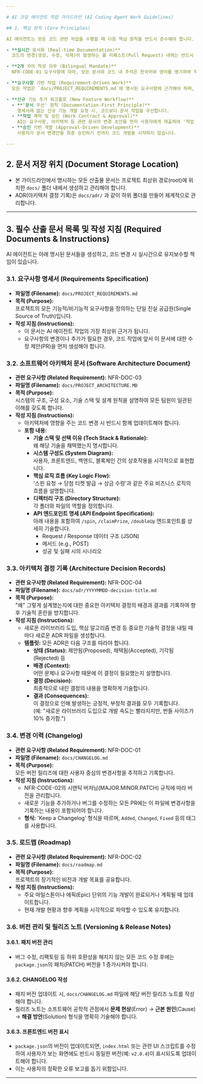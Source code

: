 ```yaml
---

# AI 코딩 에이전트 작업 가이드라인 (AI Coding Agent Work Guidelines)

## 1. 핵심 원칙 (Core Principles)

AI 에이전트는 모든 코드 관련 작업을 수행할 때 다음 핵심 원칙을 반드시 준수해야 합니다.

- **실시간 문서화 (Real-time Documentation)**  
  코드의 변경(생성, 수정, 삭제)이 발생하는 풀 리퀘스트(Pull Request) 내에는 반드시 관련된 문서의 변경사항이 함께 포함되어야 합니다. 코드와 문서는 항상 동일한 버전을 유지해야 합니다.

- **2개 국어 작성 의무 (Bilingual Mandate)**  
  NFR-CODE-01 요구사항에 따라, 모든 문서와 코드 내 주석은 한국어와 영어를 병기하여 작성해야 합니다.

- **요구사항 기반 작업 (Requirement-Driven Work)**  
  모든 작업은 `docs/PROJECT_REQUIREMENTS.md`에 명시된 요구사항에 근거해야 하며, 아키텍처는 `docs/PROJECT_ARCHITECTURE.MD`를 따라야 합니다.

- **신규 기능 추가 워크플로 (New Feature Workflow)**
  - **'문서 우선' 원칙 (Documentation-First Principle)**  
    명세서에 없는 신규 기능 개발 요청 시, 코드보다 문서 작업을 우선합니다.
  - **작업 계약 및 승인 (Work Contract & Approval)**  
    AI는 요구사항, 아키텍처 등 관련 문서의 변경 초안을 먼저 사용자에게 제출하여 '작업 계약'으로 삼습니다.
  - **승인 기반 개발 (Approval-Driven Development)**  
    사용자가 문서 변경안을 최종 승인하기 전까지 코드 개발을 시작하지 않습니다.

---
```


## 2. 문서 저장 위치 (Document Storage Location)

- 본 가이드라인에서 명시하는 모든 산출물 문서는 프로젝트 최상위 경로(root)에 위치한 `docs/` 폴더 내에서 생성하고 관리해야 합니다.
- ADR(아키텍처 결정 기록)은 `docs/adr/` 과 같이 하위 폴더를 만들어 체계적으로 관리합니다.

---

## 3. 필수 산출 문서 목록 및 작성 지침 (Required Documents & Instructions)

AI 에이전트는 아래 명시된 문서들을 생성하고, 코드 변경 시 실시간으로 유지보수할 책임이 있습니다.

### 3.1. 요구사항 명세서 (Requirements Specification)

- **파일명 (Filename):** `docs/PROJECT_REQUIREMENTS.md`  
- **목적 (Purpose):**  
  프로젝트의 모든 기능적/비기능적 요구사항을 정의하는 단일 진실 공급원(Single Source of Truth)입니다.  
- **작성 지침 (Instructions):**
  - 이 문서는 AI 에이전트 작업의 가장 최상위 근거가 됩니다.
  - 요구사항의 변경이나 추가가 필요한 경우, 코드 작업에 앞서 이 문서에 대한 수정 제안(PR)을 먼저 생성해야 합니다.

### 3.2. 소프트웨어 아키텍처 문서 (Software Architecture Document)

- **관련 요구사항 (Related Requirement):** NFR-DOC-03  
- **파일명 (Filename):** `docs/PROJECT_ARCHITECTURE.MD`  
- **목적 (Purpose):**  
  시스템의 구조, 구성 요소, 기술 스택 및 설계 원칙을 설명하여 모든 팀원이 일관된 이해를 갖도록 합니다.  
- **작성 지침 (Instructions):**
  - 아키텍처에 영향을 주는 코드 변경 시 반드시 함께 업데이트해야 합니다.
  - **포함 내용:**
    - **기술 스택 및 선택 이유 (Tech Stack & Rationale):**  
      왜 해당 기술을 채택했는지 명시합니다.
    - **시스템 구성도 (System Diagram):**  
      사용자, 프론트엔드, 백엔드, 블록체인 간의 상호작용을 시각적으로 표현합니다.
    - **핵심 로직 흐름 (Key Logic Flow):**  
      '스핀 요청 → 당첨 티켓 발급 → 상금 수령'과 같은 주요 비즈니스 로직의 흐름을 설명합니다.
    - **디렉터리 구조 (Directory Structure):**  
      각 폴더와 파일의 역할을 정의합니다.
    - **API 엔드포인트 명세 (API Endpoint Specification):**  
      아래 내용을 포함하여 `/spin`, `/claimPrize`, `/doubleUp` 엔드포인트를 상세히 기술합니다.
      - Request / Response 데이터 구조 (JSON)
      - 메서드 (e.g., POST)
      - 성공 및 실패 시의 시나리오

### 3.3. 아키텍처 결정 기록 (Architecture Decision Records)

- **관련 요구사항 (Related Requirement):** NFR-DOC-04  
- **파일명 (Filename):** `docs/adr/YYYYMMDD-decision-title.md`  
- **목적 (Purpose):**  
  "왜" 그렇게 설계했는지에 대한 중요한 아키텍처 결정의 배경과 결과를 기록하여 향후 기술적 혼란을 방지합니다.  
- **작성 지침 (Instructions):**
  - 새로운 라이브러리 도입, 핵심 알고리즘 변경 등 중요한 기술적 결정을 내릴 때마다 새로운 ADR 파일을 생성합니다.
  - **템플릿:** 모든 ADR은 다음 구조를 따라야 합니다.
    - **상태 (Status):** 제안됨(Proposed), 채택됨(Accepted), 기각됨(Rejected) 등
    - **배경 (Context):**  
      어떤 문제나 요구사항 때문에 이 결정이 필요했는지 설명합니다.
    - **결정 (Decision):**  
      최종적으로 내린 결정의 내용을 명확하게 기술합니다.
    - **결과 (Consequences):**  
      이 결정으로 인해 발생하는 긍정적, 부정적 결과를 모두 기록합니다.  
      (예: "새로운 라이브러리 도입으로 개발 속도는 빨라지지만, 번들 사이즈가 10% 증가함.")

### 3.4. 변경 이력 (Changelog)

- **관련 요구사항 (Related Requirement):** NFR-DOC-01  
- **파일명 (Filename):** `docs/CHANGELOG.md`  
- **목적 (Purpose):**  
  모든 버전 릴리즈에 대한 사용자 중심의 변경사항을 추적하고 기록합니다.  
- **작성 지침 (Instructions):**
  - NFR-CODE-02의 시맨틱 버저닝(MAJOR.MINOR.PATCH) 규칙에 따라 버전을 관리합니다.
  - 새로운 기능을 추가하거나 버그를 수정하는 모든 PR에는 이 파일에 변경사항을 기록하는 내용이 포함되어야 합니다.
  - **형식:** 'Keep a Changelog' 형식을 따르며, `Added`, `Changed`, `Fixed` 등의 태그를 사용합니다.

### 3.5. 로드맵 (Roadmap)

- **관련 요구사항 (Related Requirement):** NFR-DOC-02  
- **파일명 (Filename):** `docs/roadmap.md`  
- **목적 (Purpose):**  
  프로젝트의 장기적인 비전과 개발 목표를 공유합니다.  
- **작성 지침 (Instructions):**
  - 주요 마일스톤이나 에픽(Epic) 단위의 기능 개발이 완료되거나 계획될 때 업데이트합니다.
  - 현재 개발 현황과 향후 계획을 시각적으로 파악할 수 있도록 유지합니다.

### 3.6. 버전 관리 및 릴리즈 노트 (Versioning & Release Notes)

#### 3.6.1. 패치 버전 관리
- 버그 수정, 리팩토링 등 하위 호환성을 해치지 않는 모든 코드 수정 후에는 `package.json`의 패치(PATCH) 버전을 1 증가시켜야 합니다.

#### 3.6.2. CHANGELOG 작성
- 패치 버전 업데이트 시, `docs/CHANGELOG.md` 파일에 해당 버전 릴리즈 노트를 작성해야 합니다.
- 릴리즈 노트는 소프트웨어 공학적 관점에서 **문제 현상**(Error) → **근본 원인**(Cause) → **해결 방안**(Solution) 형식을 명확히 기술해야 합니다.

#### 3.6.3. 프론트엔드 버전 표시
- `package.json`의 버전이 업데이트되면, `index.html` 또는 관련 UI 스크립트를 수정하여 사용자가 보는 화면에도 반드시 동일한 버전(예: `v2.0.4`)이 표시되도록 업데이트해야 합니다.
- 이는 사용자의 정확한 오류 보고를 돕기 위함입니다.

---